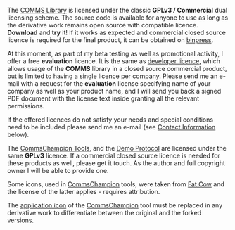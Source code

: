 The [COMMS Library](#comms-library) is licensed under
the classic **GPLv3 / Commercial** dual licensing scheme. The
source code is available for anyone to use as long as the derivative work
remains open source with compatible licence. **Download** and **try** it! 
If it works as expected and commercial closed source licence is required for the final
product, it can be obtained on [binpress](http://arobenko.binpress.com/product/comms-library/4578).

At this moment, as part of my beta testing as well as promotional activity, I
offer a free **evaluation** licence. It is the same as
[developer licence](http://arobenko.binpress.com/license/read/id/8572), which allows
usage of the **COMMS** library in a closed source commercial product, but is
limited to having a single licence per company. Please send me an e-mail with a 
request for the **evaluation** license specifying name of your company as well as
your product name, and I will send you back a signed PDF document with the license text
inside granting all the relevant permissions.

If the offered licences do not satisfy your needs and special conditions need to be
included please send me an e-mail (see [Contact Information](#contact-information) below).

The [CommsChampion Tools](#commschampion-tools),
and the [Demo Protocol](#demo-protocol) are licensed under the same **GPLv3**
licence. If a commercial closed source licence is needed for these products 
as well, please get it touch. As the author and full copyright owner I will be
able to provide one.

Some icons, used in [CommsChampion](#commschampion-tools) tools, were taken from
[Fat Cow](http://www.fatcow.com/free-icons) and the license of the latter
applies - requires attribution.

The [application icon](src/app/cc_view/src/image/app_icon.png) of the
[CommsChampion](#commschampion-tools) tool must
be replaced in any derivative work to differentiate between the original and
the forked versions.

